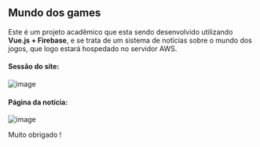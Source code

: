 <h2>Mundo dos games</h2>

Este é um projeto acadêmico que esta sendo desenvolvido utilizando <strong>Vue.js + Firebase</strong>, e se trata de um sistema de notícias sobre o mundo dos jogos, que logo estará hospedado no servidor AWS.

<h4>Sessão do site:</h4>

![image](https://user-images.githubusercontent.com/70349830/121115965-33c9bb00-c7ec-11eb-8ea1-19acda60c218.png)
<br>
<h4>Página da notícia:</h4>

![image](https://user-images.githubusercontent.com/70349830/121116204-873c0900-c7ec-11eb-9f1a-6b8ddf4aa5b0.png)



Muito obrigado !
